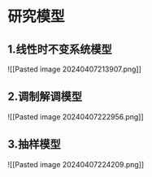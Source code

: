 # 研究模型

## 1.线性时不变系统模型

![[Pasted image 20240407213907.png]]

## 2.调制解调模型

![[Pasted image 20240407222956.png]]

## 3.抽样模型

![[Pasted image 20240407224209.png]]

